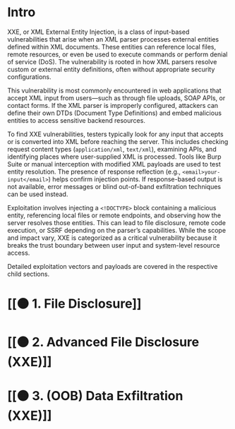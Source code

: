 # Intro

XXE, or XML External Entity Injection, is a class of input-based vulnerabilities that arise when an XML parser processes external entities defined within XML documents. These entities can reference local files, remote resources, or even be used to execute commands or perform denial of service (DoS). The vulnerability is rooted in how XML parsers resolve custom or external entity definitions, often without appropriate security configurations.

This vulnerability is most commonly encountered in web applications that accept XML input from users—such as through file uploads, SOAP APIs, or contact forms. If the XML parser is improperly configured, attackers can define their own DTDs (Document Type Definitions) and embed malicious entities to access sensitive backend resources.

To find XXE vulnerabilities, testers typically look for any input that accepts or is converted into XML before reaching the server. This includes checking request content types (`application/xml`, `text/xml`), examining APIs, and identifying places where user-supplied XML is processed. Tools like Burp Suite or manual interception with modified XML payloads are used to test entity resolution. The presence of response reflection (e.g., `<email>your-input</email>`) helps confirm injection points. If response-based output is not available, error messages or blind out-of-band exfiltration techniques can be used instead.

Exploitation involves injecting a `<!DOCTYPE>` block containing a malicious entity, referencing local files or remote endpoints, and observing how the server resolves those entities. This can lead to file disclosure, remote code execution, or SSRF depending on the parser’s capabilities. While the scope and impact vary, XXE is categorized as a critical vulnerability because it breaks the trust boundary between user input and system-level resource access.

Detailed exploitation vectors and payloads are covered in the respective child sections.
# [[🟠 1. File Disclosure]]
# [[🟠 2. Advanced File Disclosure (XXE)]]
# [[🟠 3. (OOB) Data Exfiltration (XXE)]]
